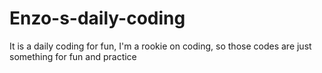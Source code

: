 # Enzo-s-daily-coding
It is a daily coding for fun, I'm a rookie on coding, so those codes are just something for fun and practice
